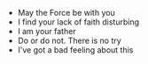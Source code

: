 
- May the Force be with you
- I find your lack of faith disturbing
- I am your father
- Do or do not. There is no try
- I've got a bad feeling about this

